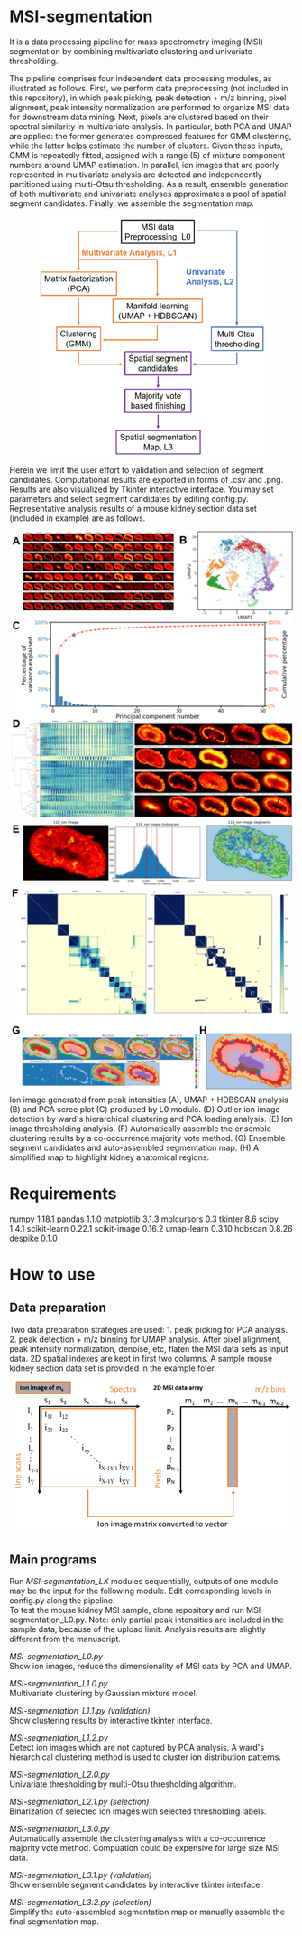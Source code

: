 # MSI-segmentation

It is a data processing pipeline for mass spectrometry imaging (MSI) segmentation by combining multivariate clustering and univariate thresholding. 

The pipeline comprises four independent data processing modules, as illustrated as follows. First, we perform data preprocessing (not included in this repository), in which peak picking, peak detection + m/z binning, pixel alignment, peak intensity normalization are performed to organize MSI data for downstream data mining. Next, pixels are clustered based on their spectral similarity in multivariate analysis. In particular, both PCA and UMAP are applied: the former generates compressed features for GMM clustering, while the latter helps estimate the number of clusters. Given these inputs, GMM is repeatedly fitted, assigned with a range (5) of mixture component numbers around UMAP estimation. In parallel, ion images that are poorly represented in multivariate analysis are detected and independently partitioned using multi-Otsu thresholding. As a result, ensemble generation of both multivariate and univariate analyses approximates a pool of spatial segment candidates. Finally, we assemble the segmentation map. 

<div align="center">
<img src="images/image1.png" width="400">
</div>

Herein we limit the user effort to validation and selection of segment candidates. Computational results are exported in forms of .csv and .png. Results are also visualized by Tkinter interactive interface. You may set parameters and select segment candidates by editing config.py. Representative analysis results of a mouse kidney section data set (included in example) are as follows. 

<div align="center">
<img src="images/analysis_results.png" width="600">
</div>
Ion image generated from peak intensities (A), UMAP + HDBSCAN analysis (B) and PCA scree plot (C) produced by L0 module. (D) Outlier ion image detection by ward's hierarchical clustering and PCA loading analysis. (E) Ion image thresholding analysis. (F) Automatically assemble the ensemble clustering results by a co-occurrence majority vote method. (G) Ensemble segment candidates and auto-assembled segmentation map. (H) A simplified map to highlight kidney anatomical regions.

# Requirements
numpy 1.18.1
pandas 1.1.0
matplotlib 3.1.3
mplcursors 0.3
tkinter 8.6
scipy 1.4.1
scikit-learn 0.22.1
scikit-image 0.16.2
umap-learn 0.3.10
hdbscan 0.8.26
despike 0.1.0

# How to use 
## Data preparation
Two data preparation strategies are used: 1. peak picking for PCA analysis. 2. peak detection + m/z binning for UMAP analysis. After pixel alignment, peak intensity normalization, denoise, etc, flaten the MSI data sets as input data. 2D spatial indexes are kept in first two columns. A sample mouse kidney section data set is provided in the example foler.
<div align="center">
<img src="images/image3.png" width="600">
</div>

## Main programs
Run *MSI-segmentation_LX* modules sequentially, outputs of one module may be the input for the following module. Edit corresponding levels in config.py along the pipeline. <br>To test the mouse kidney MSI sample, clone repository and run MSI-segmentation_L0.py. Note: only partial peak intensities are included in the sample data, because of the upload limit. Analysis results are slightly different from the manuscript.

*MSI-segmentation_L0.py*<br>
Show ion images, reduce the dimensionality of MSI data by PCA and UMAP. 

*MSI-segmentation_L1.0.py*<br>
Multivariate clustering by Gaussian mixture model.

*MSI-segmentation_L1.1.py (validation)*<br>
Show clustering results by interactive tkinter interface. 

*MSI-segmentation_L1.2.py*<br>
Detect ion images which are not captured by PCA analysis. A ward's hierarchical clustering method is used to cluster ion distribution patterns.

*MSI-segmentation_L2.0.py*<br>
Univariate thresholding by multi-Otsu thresholding algorithm.

*MSI-segmentation_L2.1.py (selection)*<br>
Binarization of selected ion images with selected thresholding labels. 

*MSI-segmentation_L3.0.py*<br>
Automatically assemble the clustering analysis with a co-occurrence majority vote method. Compuation could be expensive for large size MSI data.

*MSI-segmentation_L3.1.py (validation)*<br>
Show ensemble segment candidates by interactive tkinter interface. 

*MSI-segmentation_L3.2.py (selection)*<br>
Simplify the auto-assembled segmentation map or manually assemble the final segmentation map.


